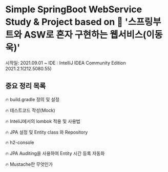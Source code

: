 # Simple SpringBoot WebService Study &amp; Project based on 📖 '스프링부트와 ASW로 혼자 구현하는 웹서비스(이동욱)'
시작일: 2021.09.01 ~ 
IDE : IntelliJ IDEA Community Edition 2021.2.1(212.5080.55)

## 중요 정리 목록
🔥 build.gradle 정의 및 설정

🔥 테스트코드 작성(Mock)

🔥 InteliJ에서의 lombok 적용 및 사용법 

🔥 JPA 설정 및 Entity class 와 Repository

🔥 h2-console 

🔥 JPA Auditing을 사용하여 Entity 시간 등록 자동화

🔥 Mustache란 무엇인가
